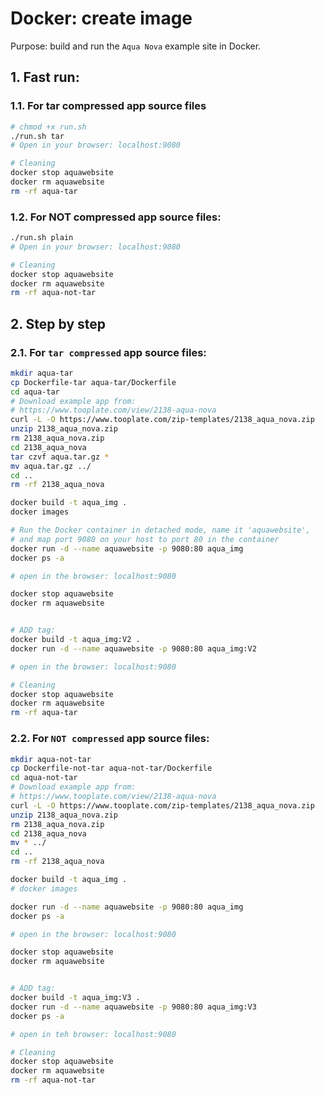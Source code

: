 # Docker: create image

Purpose: build and run the `Aqua Nova` example site in Docker.

## 1. Fast run:

### 1.1. For tar compressed app source files

```bash
# chmod +x run.sh
./run.sh tar
# Open in your browser: localhost:9080

# Cleaning
docker stop aquawebsite
docker rm aquawebsite
rm -rf aqua-tar
```

### 1.2. For NOT compressed app source files:

```bash
./run.sh plain
# Open in your browser: localhost:9080

# Cleaning
docker stop aquawebsite
docker rm aquawebsite
rm -rf aqua-not-tar
```


## 2. Step by step

### 2.1. For `tar compressed` app source files:

```bash
mkdir aqua-tar
cp Dockerfile-tar aqua-tar/Dockerfile
cd aqua-tar
# Download example app from: 
# https://www.tooplate.com/view/2138-aqua-nova
curl -L -O https://www.tooplate.com/zip-templates/2138_aqua_nova.zip
unzip 2138_aqua_nova.zip
rm 2138_aqua_nova.zip
cd 2138_aqua_nova
tar czvf aqua.tar.gz *
mv aqua.tar.gz ../
cd ..
rm -rf 2138_aqua_nova

docker build -t aqua_img .
docker images

# Run the Docker container in detached mode, name it 'aquawebsite', 
# and map port 9080 on your host to port 80 in the container
docker run -d --name aquawebsite -p 9080:80 aqua_img
docker ps -a

# open in the browser: localhost:9080

docker stop aquawebsite
docker rm aquawebsite


# ADD tag:
docker build -t aqua_img:V2 .
docker run -d --name aquawebsite -p 9080:80 aqua_img:V2

# open in the browser: localhost:9080

# Cleaning
docker stop aquawebsite
docker rm aquawebsite
rm -rf aqua-tar
```


### 2.2. For `NOT compressed` app source files:

```bash
mkdir aqua-not-tar
cp Dockerfile-not-tar aqua-not-tar/Dockerfile
cd aqua-not-tar
# Download example app from: 
# https://www.tooplate.com/view/2138-aqua-nova
curl -L -O https://www.tooplate.com/zip-templates/2138_aqua_nova.zip
unzip 2138_aqua_nova.zip
rm 2138_aqua_nova.zip
cd 2138_aqua_nova
mv * ../
cd ..
rm -rf 2138_aqua_nova

docker build -t aqua_img .
# docker images

docker run -d --name aquawebsite -p 9080:80 aqua_img
docker ps -a

# open in the browser: localhost:9080

docker stop aquawebsite
docker rm aquawebsite


# ADD tag:
docker build -t aqua_img:V3 .
docker run -d --name aquawebsite -p 9080:80 aqua_img:V3
docker ps -a

# open in teh browser: localhost:9080

# Cleaning
docker stop aquawebsite
docker rm aquawebsite
rm -rf aqua-not-tar
```